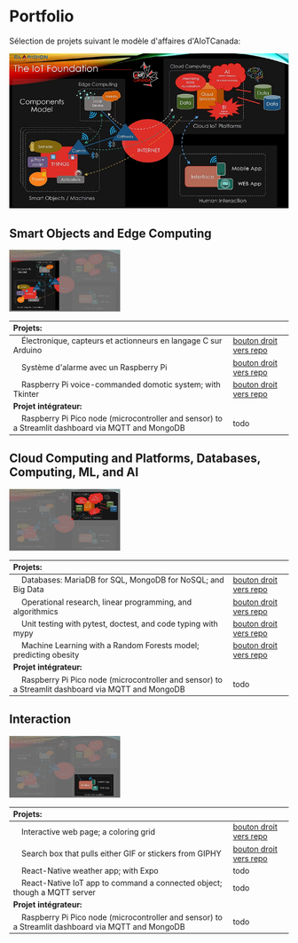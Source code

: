 # Portfolio

Sélection de projets suivant le modèle d'affaires d'AIoTCanada:

<img src="img/model1.jpg" alt="Modèle d'AIoTCanada">

## Smart Objects and Edge Computing

<img src="img/model1a.jpg" alt="Modèle d'AIoTCanada" width="200">

| Projets:     |      |
|:-----|:-----|
| &nbsp;&nbsp;&nbsp;&nbsp;Électronique, capteurs et actionneurs en langage C sur Arduino | <a href="https://github.com/ugolabo/electro_capteurs_actionneurs">bouton droit vers repo</a>  |
| &nbsp;&nbsp;&nbsp;&nbsp;Système d'alarme avec un Raspberry Pi | <a href="https://github.com/ugolabo/systeme_alarme_rpi">bouton droit vers repo</a>  |
| &nbsp;&nbsp;&nbsp;&nbsp;Raspberry Pi voice-commanded domotic system; with Tkinter | <a href="https://github.com/ugolabo/voice_commanded_domotics">bouton droit vers repo</a>  |
| **Projet intégrateur:** |       |
| &nbsp;&nbsp;&nbsp;&nbsp;Raspberry Pi Pico node (microcontroller and sensor) to a Streamlit dashboard via MQTT and MongoDB | todo  |

## Cloud Computing and Platforms, Databases, Computing, ML, and AI

<img src="img/model1b.jpg" alt="Modèle d'AIoTCanada" width="200">

| Projets:     |      |
|:-----|:-----|
| &nbsp;&nbsp;&nbsp;&nbsp;Databases: MariaDB for SQL, MongoDB for NoSQL; and Big Data | <a href="https://github.com/ugolabo/databases_big_data">bouton droit vers repo</a>  |
| &nbsp;&nbsp;&nbsp;&nbsp;Operational research, linear programming, and algorithmics | <a href="https://github.com/ugolabo/or_linear_programming_algorithmics">bouton droit vers repo</a>  |
| &nbsp;&nbsp;&nbsp;&nbsp;Unit testing with pytest, doctest, and code typing with mypy | <a href="https://github.com/ugolabo/unit_testing_code_typing">bouton droit vers repo</a>  |
| &nbsp;&nbsp;&nbsp;&nbsp;Machine Learning with a Random Forests model; predicting obesity | <a href="https://github.com/ugolabo/ml_random_forests">bouton droit vers repo</a>  |
| **Projet intégrateur:** |       |
| &nbsp;&nbsp;&nbsp;&nbsp;Raspberry Pi Pico node (microcontroller and sensor) to a Streamlit dashboard via MQTT and MongoDB | todo  |

## Interaction

<img src="img/model1c.jpg" alt="Modèle d'AIoTCanada" width="200">
 
| Projets:     |      |
|:-----|:-----|
| &nbsp;&nbsp;&nbsp;&nbsp;Interactive web page; a coloring grid | <a href="https://github.com/ugolabo/interactive_web_page">bouton droit vers repo</a>  |
| &nbsp;&nbsp;&nbsp;&nbsp;Search box that pulls either GIF or stickers from GIPHY | <a href="https://github.com/ugolabo/search_box_giphy">bouton droit vers repo</a>  |
| &nbsp;&nbsp;&nbsp;&nbsp;React-Native weather app; with Expo | todo  |
| &nbsp;&nbsp;&nbsp;&nbsp;React-Native IoT app to command a connected object; though a MQTT server | todo  |
| **Projet intégrateur:** |       |
| &nbsp;&nbsp;&nbsp;&nbsp;Raspberry Pi Pico node (microcontroller and sensor) to a Streamlit dashboard via MQTT and MongoDB | todo  |
